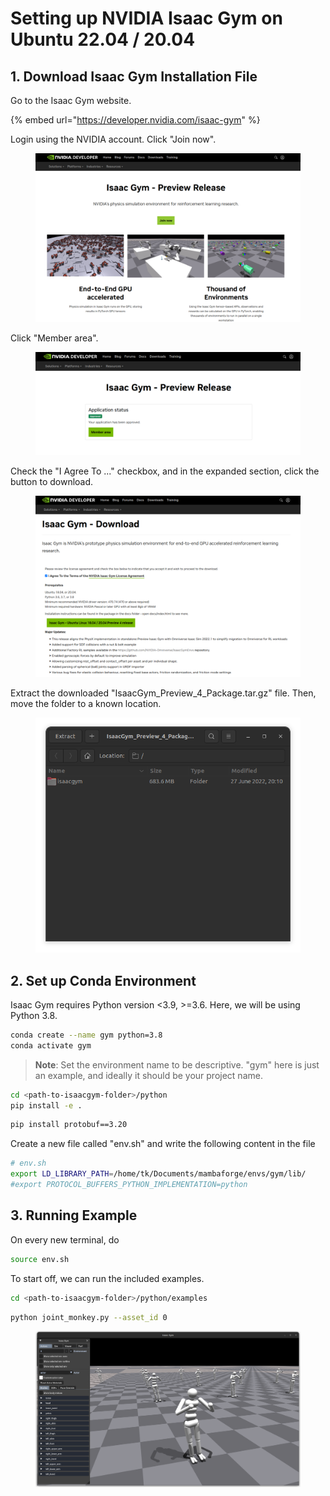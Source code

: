 # Setting up NVIDIA Isaac Gym on Ubuntu 22.04 / 20.04

## 1. Download Isaac Gym Installation File

Go to the Isaac Gym website.

{% embed url="https://developer.nvidia.com/isaac-gym" %}

Login using the NVIDIA account. Click "Join now".

<figure><img src="../../.gitbook/assets/image (167).png" alt=""><figcaption></figcaption></figure>



Click "Member area".

<figure><img src="../../.gitbook/assets/image (168).png" alt=""><figcaption></figcaption></figure>

Check the "I Agree To ..." checkbox, and in the expanded section, click the button to download.

<figure><img src="../../.gitbook/assets/image (169).png" alt=""><figcaption></figcaption></figure>



Extract the downloaded "IsaacGym\_Preview\_4\_Package.tar.gz" file. Then, move the folder to a known location.

<figure><img src="../../.gitbook/assets/image (174).png" alt=""><figcaption></figcaption></figure>



## 2. Set up Conda Environment

Isaac Gym requires Python version <3.9, >=3.6. Here, we will be using Python 3.8.

```bash
conda create --name gym python=3.8
conda activate gym
```

> **Note**: Set the environment name to be descriptive. "gym" here is just an example, and ideally it should be your project name.

```bash
cd <path-to-isaacgym-folder>/python
pip install -e .
```



```bash
pip install protobuf==3.20
```



Create a new file called "env.sh" and write the following content in the file

```bash
# env.sh
export LD_LIBRARY_PATH=/home/tk/Documents/mambaforge/envs/gym/lib/
#export PROTOCOL_BUFFERS_PYTHON_IMPLEMENTATION=python
```



## 3. Running Example

On every new terminal, do

```bash
source env.sh
```



To start off, we can run the included examples.

```bash
cd <path-to-isaacgym-folder>/python/examples
```

```bash
python joint_monkey.py --asset_id 0
```



<figure><img src="../../.gitbook/assets/image (175).png" alt=""><figcaption></figcaption></figure>

